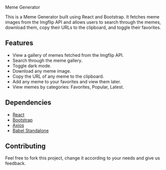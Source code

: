 Meme Generator

This is a Meme Generator built using React and Bootstrap. It fetches meme images from the Imgflip API and allows users to search through the memes, download them, copy their URLs to the clipboard, and toggle their favorites.

## Features

- View a gallery of memes fetched from the Imgflip API.
- Search through the meme gallery.
- Toggle dark mode.
- Download any meme image.
- Copy the URL of any meme to the clipboard.
- Add any meme to your favorites and view them later.
- View memes by categories: Favorites, Popular, Latest.

## Dependencies

- [React](https://reactjs.org/)
- [Bootstrap](https://getbootstrap.com/)
- [Axios](https://axios-http.com/)
- [Babel Standalone](https://babeljs.io/)

## Contributing

Feel free to fork this project, change it according to your needs and give us feedback.
